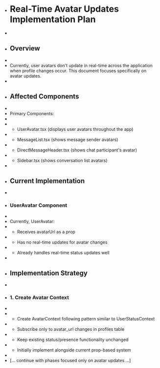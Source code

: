 - # Real-Time Avatar Updates Implementation Plan
-
- ## Overview
-
- Currently, user avatars don't update in real-time across the application when profile changes occur. This document focuses specifically on avatar updates.
-
- ## Affected Components
-
- Primary Components:
-
- - UserAvatar.tsx (displays user avatars throughout the app)
- - MessageList.tsx (shows message sender avatars)
- - DirectMessageHeader.tsx (shows chat participant's avatar)
- - Sidebar.tsx (shows conversation list avatars)
-
- ## Current Implementation
-
- ### UserAvatar Component
-
- Currently, UserAvatar:
- - Receives avatarUrl as a prop
- - Has no real-time updates for avatar changes
- - Already handles real-time status updates well
-
- ## Implementation Strategy
-
- ### 1. Create Avatar Context
-
- - Create AvatarContext following pattern similar to UserStatusContext
- - Subscribe only to avatar_url changes in profiles table
- - Keep existing status/presence functionality unchanged
- - Initially implement alongside current prop-based system
-
- [... continue with phases focused only on avatar updates ...]
